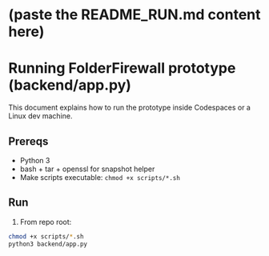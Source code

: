 # (paste the README_RUN.md content here)
# Running FolderFirewall prototype (backend/app.py)

This document explains how to run the prototype inside Codespaces or a Linux dev machine.

## Prereqs
- Python 3
- bash + tar + openssl for snapshot helper
- Make scripts executable: `chmod +x scripts/*.sh`

## Run
1. From repo root:
```bash
chmod +x scripts/*.sh
python3 backend/app.py

